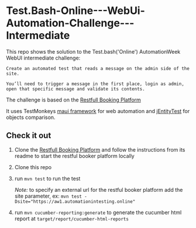 # Test.Bash-Online---WebUi-Automation-Challenge---Intermediate
This repo shows the solution to the Test.bash('Online') AutomationWeek WebUI intermediate challenge:
```
Create an automated test that reads a message on the admin side of the site.

You’ll need to trigger a message in the first place, login as admin, open that specific message and validate its contents.
```
The challenge is based on the [Restfull Booking Platform](https://github.com/TestMonkeys/restful-booker-platform) 

It uses TestMonkeys [maui framework](https://github.com/TestMonkeys/maui) for web automation and [jEntityTest](https://github.com/TestMonkeys/jEntityTest) for objects comparison.

## Check it out
1. Clone the [Restfull Booking Platform](https://github.com/TestMonkeys/restful-booker-platform) and follow the instructions from its readme to start the restful booker platform locally
2. Clone this repo
3. run `mvn test` to run the test
   
   *Note:* to specify an external url for the restful booker platform add the site parameter, ex: `mvn test -Dsite="https://aw1.automationintesting.online"`
4. run ```mvn cucumber-reporting:generate``` to generate the cucumber html report at `target/report/cucumber-html-reports`
